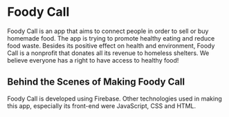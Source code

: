 # Foody Call




Foody Call is an app that aims to connect people in order to sell or buy homemade food.
The app is trying to promote healthy eating and reduce food waste. Besides its positive effect on health and environment,
Foody Call is a nonprofit that donates all its revenue to homeless shelters. 
We believe everyone has a right to have access to healthy food!

## Behind the Scenes of Making Foody Call

Foody Call is developed using Firebase. Other technologies used in making this app, 
especially its front-end were JavaScript, CSS and HTML. 


